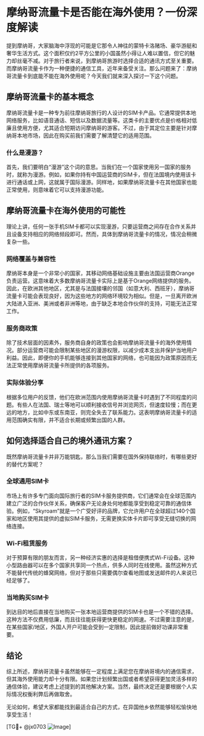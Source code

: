 # 摩纳哥流量卡是否能在海外使用？一份深度解读

提到摩纳哥，大家脑海中浮现的可能是它那令人神往的蒙特卡洛赌场、豪华游艇和奢华生活方式。这个面积仅约2平方公里的小国虽然小得让人难以置信，但它的魅力却丝毫不减。对于旅行者来说，到摩纳哥旅游时选择合适的通讯方式至关重要。而摩纳哥流量卡作为一种便捷的通信工具，近年来备受关注。那么问题来了：摩纳哥流量卡到底能不能在海外使用呢？今天我们就来深入探讨一下这个问题。

## 摩纳哥流量卡的基本概念

摩纳哥流量卡是一种专为前往摩纳哥旅行的人设计的SIM卡产品。它通常提供本地网络服务，比如语音通话、短信以及数据流量等。这类卡的主要优点是价格相对低廉且使用方便，尤其适合短期访问摩纳哥的游客。不过，由于其定位主要是针对摩纳哥本地市场，因此在购买前我们需要了解清楚它的适用范围。

### 什么是漫游？

首先，我们要明白“漫游”这个词的意思。当我们在一个国家使用另一国家的服务时，就称为漫游。例如，如果你持有中国运营商的SIM卡，但在法国境内使用该卡进行通话或上网，这就属于国际漫游。同样地，如果摩纳哥流量卡在其他国家也能正常使用，则意味着它可以支持漫游功能。

## 摩纳哥流量卡在海外使用的可能性

理论上讲，任何一张手机SIM卡都可以实现漫游，只要运营商之间存在合作关系并且设备支持相应的网络频段即可。然而，具体到摩纳哥流量卡的情况，情况会稍微复杂一些。

### 网络覆盖与兼容性

摩纳哥本身是一个非常小的国家，其移动网络基础设施主要由法国运营商Orange负责运营。这意味着大多数摩纳哥流量卡实际上是基于Orange网络提供的服务。因此，在欧洲其他地区，尤其是与法国接壤的邻国（如意大利、西班牙），摩纳哥流量卡可能会表现良好，因为这些地方的网络环境较为相似。但是，一旦离开欧洲大陆进入亚洲、美洲或者非洲等地，由于缺乏本地合作伙伴的支持，可能无法正常工作。

### 服务商政策

除了技术层面的因素外，服务商自身的政策也会影响摩纳哥流量卡的海外使用情况。部分运营商可能会限制某些地区的漫游权限，以减少成本支出并保护当地用户利益。因此，即便你的手机能够连接到其他国家的网络，也可能因为政策原因而无法正常使用摩纳哥流量卡所提供的各项服务。

### 实际体验分享

根据多位用户的反馈，他们在欧洲范围内使用摩纳哥流量卡时遇到了不同程度的问题。有些人在法国、瑞士等地可以顺利接收信号并浏览网页，但速度较慢；而在更远的地方，比如中东或东南亚，则完全失去了联系能力。这表明摩纳哥流量卡的适用范围确实有限，并不适合长期或频繁出国的人群。

## 如何选择适合自己的境外通讯方案？

既然摩纳哥流量卡并非万能钥匙，那么当我们需要在国外保持联络时，有哪些更好的替代方案呢？

### 全球通用SIM卡

市场上有许多专门面向国际旅行者的SIM卡服务提供商，它们通常会在全球范围内建立广泛的合作伙伴关系，确保客户无论身处何地都能享受到稳定可靠的通信体验。例如，“Skyroam”就是一个广受好评的品牌，它允许用户在全球超过140个国家和地区使用其提供的虚拟SIM卡服务，无需更换实体卡片即可享受无缝切换的网络连接。

### Wi-Fi租赁服务

对于预算有限的朋友而言，另一种经济实惠的选择是租借便携式Wi-Fi设备。这种小型路由器可以在多个国家共享同一个热点，供多人同时在线使用。虽然这种方式不能替代传统的蜂窝网络，但对于那些只需要偶尔查看地图或发送邮件的人来说已经足够了。

### 当地购买SIM卡

到达目的地后直接在当地购买一张本地运营商提供的SIM卡也是一个不错的选择。这种方法不仅费用低廉，而且往往能获得更快更稳定的网速。不过需要注意的是，在某些国家/地区，外国人开户可能会受到一定限制，因此提前做好功课非常重要。

## 结论

综上所述，摩纳哥流量卡虽然能够在一定程度上满足您在摩纳哥境内的通信需求，但其海外使用能力却十分有限。如果您计划频繁出国或者希望获得更加灵活多样的通信体验，建议考虑上述提到的其他解决方案。当然，最终决定还是要根据个人实际情况权衡利弊后再做取舍。

无论如何，希望大家都能找到最适合自己的方式，在异国他乡依然能够轻松愉快地享受生活！

[TG💪+ @jx0703 ![Image](https://github.com/user-attachments/assets/dbca1d08-cadb-493c-b0ec-ad6f7a83f270)]